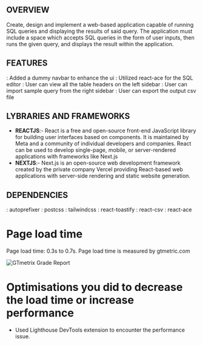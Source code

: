 ## OVERVIEW
Create, design and implement a web-based application capable of running SQL queries and displaying the results of said query. The application must include a space which accepts SQL queries in the form of user inputs, then runs the given query, and displays the result within the application.


## FEATURES
: Added a dummy navbar to enhance the ui
: Utilized react-ace for the SQL editor
: User can view all the table headers on the left sidebar
: User can import sample query from the right sidebar
: User can export the output csv file 

## LYBRARIES AND FRAMEWORKS
- **REACTJS**:-
React is a free and open-source front-end JavaScript library for building user interfaces based on components. It is maintained by Meta and a community of individual developers and companies. React can be used to develop single-page, mobile, or server-rendered applications with frameworks like Next.js
- **NEXTJS**:-
Next.js is an open-source web development framework created by the private company Vercel providing React-based web applications with server-side rendering and static website generation.


## DEPENDENCIES
: autoprefixer
: postcss
: tailwindcss
: react-toastify
: react-csv
: react-ace


# Page load time
 Page load time: 0.3s to 0.7s.
 Page load time is measured by gtmetric.com

 ![GTmetrix Grade Report](./performance/gtmetrix.png)

 # Optimisations you did to decrease the load time or increase performance

 - Used Lighthouse DevTools extension to encounter the performance issue. 

















